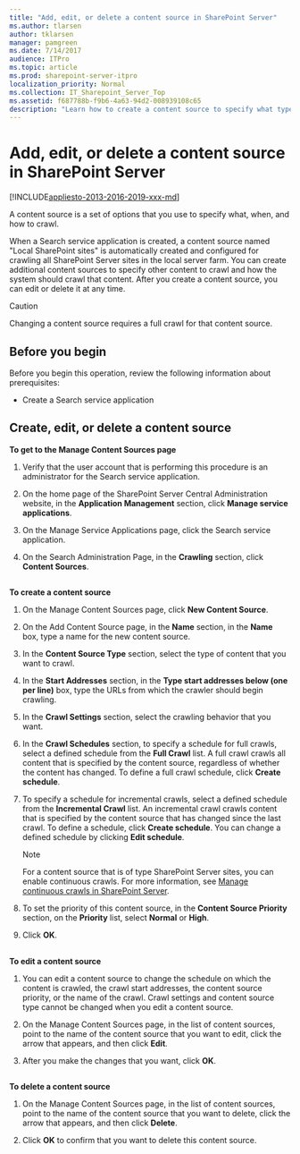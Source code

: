 ```yaml
---
title: "Add, edit, or delete a content source in SharePoint Server"
ms.author: tlarsen
author: tklarsen
manager: pamgreen
ms.date: 7/14/2017
audience: ITPro
ms.topic: article
ms.prod: sharepoint-server-itpro
localization_priority: Normal
ms.collection: IT_Sharepoint_Server_Top
ms.assetid: f687788b-f9b6-4a63-94d2-008939108c65
description: "Learn how to create a content source to specify what type of content to crawl, schedules for crawling, start addresses, and crawl priority."
---
```


# Add, edit, or delete a content source in SharePoint Server

[!INCLUDE[appliesto-2013-2016-2019-xxx-md](../includes/appliesto-2013-2016-2019-xxx-md.md)]
  
A content source is a set of options that you use to specify what, when, and how to crawl. 
  
When a Search service application is created, a content source named "Local SharePoint sites" is automatically created and configured for crawling all SharePoint Server sites in the local server farm. You can create additional content sources to specify other content to crawl and how the system should crawl that content. After you create a content source, you can edit or delete it at any time. 
  
> [!CAUTION]
> Changing a content source requires a full crawl for that content source. 
  
    
## Before you begin
<a name="begin"> </a>

Before you begin this operation, review the following information about prerequisites: 
  
- Create a Search service application
    
## Create, edit, or delete a content source
<a name="proc1"> </a>

 **To get to the Manage Content Sources page**
  
1. Verify that the user account that is performing this procedure is an administrator for the Search service application. 
    
2. On the home page of the SharePoint Server Central Administration website, in the **Application Management** section, click **Manage service applications**.
    
3. On the Manage Service Applications page, click the Search service application.
    
4. On the Search Administration Page, in the **Crawling** section, click **Content Sources**.
    
## 
<a name="proc2"> </a>

 **To create a content source**
  
1. On the Manage Content Sources page, click **New Content Source**.
    
2. On the Add Content Source page, in the **Name** section, in the **Name** box, type a name for the new content source. 
    
3. In the **Content Source Type** section, select the type of content that you want to crawl. 
    
4. In the **Start Addresses** section, in the **Type start addresses below (one per line)** box, type the URLs from which the crawler should begin crawling. 
    
5. In the **Crawl Settings** section, select the crawling behavior that you want. 
    
6. In the **Crawl Schedules** section, to specify a schedule for full crawls, select a defined schedule from the **Full Crawl** list. A full crawl crawls all content that is specified by the content source, regardless of whether the content has changed. To define a full crawl schedule, click **Create schedule**.
    
7. To specify a schedule for incremental crawls, select a defined schedule from the **Incremental Crawl** list. An incremental crawl crawls content that is specified by the content source that has changed since the last crawl. To define a schedule, click **Create schedule**. You can change a defined schedule by clicking **Edit schedule**.
    
    > [!NOTE]
    > For a content source that is of type SharePoint Server sites, you can enable continuous crawls. For more information, see [Manage continuous crawls in SharePoint Server](manage-continuous-crawls.md). 
  
8. To set the priority of this content source, in the **Content Source Priority** section, on the **Priority** list, select **Normal** or **High**. 
    
9. Click **OK**. 
    
## 
<a name="proc3"> </a>

 **To edit a content source**
  
1. You can edit a content source to change the schedule on which the content is crawled, the crawl start addresses, the content source priority, or the name of the crawl. Crawl settings and content source type cannot be changed when you edit a content source.
    
2. On the Manage Content Sources page, in the list of content sources, point to the name of the content source that you want to edit, click the arrow that appears, and then click **Edit**. 
    
3. After you make the changes that you want, click **OK**.
    
## 
<a name="proc4"> </a>

 **To delete a content source**
  
1. On the Manage Content Sources page, in the list of content sources, point to the name of the content source that you want to delete, click the arrow that appears, and then click **Delete**.
    
2. Click **OK** to confirm that you want to delete this content source. 
    

